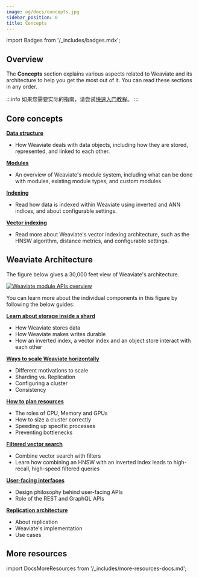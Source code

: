 ```yaml
---
image: og/docs/concepts.jpg
sidebar_position: 0
title: Concepts
---
```


import Badges from '/_includes/badges.mdx';

<Badges/>

<!-- :::caution 迁移自：
- `核心知识`
  - `数据对象`，来自`核心知识/基础知识`
  - `模块`：结合了`配置/模块`和`模块/索引`的理论解释
- `架构`
- `向量索引`，来自`向量索引 (ANN) 插件:索引`和`HNSW`
  - 注意：`HNSW`的配置选项现在在`参考资料: 配置/向量索引#如何配置HNSW`中
::: -->

## Overview

The **Concepts** section explains various aspects related to Weaviate and its architecture to help you get the most out of it. You can read these sections in any order.

:::info
如果您需要实际的指南，请尝试[快速入门教程](/developers/weaviate/quickstart/index.md)。
:::

## Core concepts

**[Data structure](./data.md)**

- How Weaviate deals with data objects, including how they are stored, represented, and linked to each other.

**[Modules](./modules.md)**

- An overview of Weaviate's module system, including what can be done with modules, existing module types, and custom modules.

**[Indexing](./indexing.md)**

- Read how data is indexed within Weaviate using inverted and ANN indices, and about configurable settings.

**[Vector indexing](./vector-index.md)**

- Read more about Weaviate's vector indexing architecture, such as the HNSW algorithm, distance metrics, and configurable settings.

## Weaviate Architecture

The figure below gives a 30,000 feet view of Weaviate's architecture.

[![Weaviate module APIs overview](./img/weaviate-architecture-overview.svg "Weaviate System and Architecture Overview")](./img/weaviate-architecture-overview.svg)

You can learn more about the individual components in this figure by following the below guides:

**[Learn about storage inside a shard](./storage.md)**
  * How Weaviate stores data
  * How Weaviate makes writes durable
  * How an inverted index, a vector index and an object store interact with each other

**[Ways to scale Weaviate horizontally](./cluster.md)**
  * Different motivations to scale
  * Sharding vs. Replication
  * Configuring a cluster
  * Consistency

**[How to plan resources](./resources.md)**
  * The roles of CPU, Memory and GPUs
  * How to size a cluster correctly
  * Speeding up specific processes
  * Preventing bottlenecks

**[Filtered vector search](./prefiltering.md)**
  * Combine vector search with filters
  * Learn how combining an HNSW with an inverted index leads to high-recall, high-speed filtered queries

**[User-facing interfaces](./interface.md)**
  * Design philosophy behind user-facing APIs
  * Role of the REST and GraphQL APIs

**[Replication architecture](./replication-architecture/index.md)**
  * About replication
  * Weaviate's implementation
  * Use cases

## More resources

import DocsMoreResources from '/_includes/more-resources-docs.md';

<DocsMoreResources />